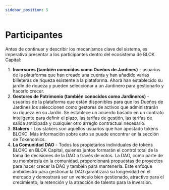 ```yaml
---
sidebar_position: 5
---
```


# Participantes

Antes de continuar y describir los mecanismos clave del sistema, es imperativo presentar a los participantes dentro del ecosistema de BLOK Capital:

1. **Inversores (también conocidos como Dueños de Jardines)** - usuarios de la plataforma que han creado una cuenta y han añadido varias billeteras de riqueza existente a la plataforma. Ahora han establecido su jardín de riqueza y pueden seleccionar a un Jardinero para gestionarlo y hacerlo crecer.  
2. **Gestores de Patrimonio (también conocidos como Jardineros)** - usuarios de la plataforma que están disponibles para que los Dueños de Jardines los seleccionen como gestores de activos que administrarán su riqueza en su Jardín. Se establece un acuerdo basado en un contrato inteligente para definir el plazo, las tarifas de gestión, las tarifas de salida anticipada y cualquier otro arreglo contractual necesario.  
3. **Stakers** - Los stakers son aquellos usuarios que han apostado tokens BLOKC. Más información sobre esto se puede encontrar en la sección de Tokenomics.  
4. **La Comunidad DAO** - Todos los propietarios individuales de tokens BLOKC en BLOK Capital, quienes juntos formarán el control total de la toma de decisiones de la DAO a través de votos. La DAO, como parte de su membresía en la comunidad, proporcionará propuestas de proyectos para hacer crecer la DAO y también para mantenerla. Este enfoque ambidiestro para gestionar la DAO garantizará su longevidad en el mercado y demostrará ser un vehículo bien gestionado, atractivo para el crecimiento, la retención y la atracción de talento para la inversión.